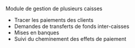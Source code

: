 Module de gestion de plusieurs caisses

* Tracer les paiements des clients
* Demandes de transferts de fonds inter-caisses
* Mises en banques
* Suivi du cheminement des effets de paiement


